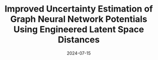 ---
title: "Improved Uncertainty Estimation of Graph Neural Network Potentials Using Engineered Latent Space Distances"
collection: publications
permalink: /publication/2024-07-15_uq_engineered_latent_spaces
excerpt: 'We show that conformal prediction methods, with our novel latent space distance improvements, are the most well-calibrated and efficient approach for uncertainty quantification of relaxed energy calculations'
date: 2024-07-15
venue: 'arXiv'
paperurl: 'https://arxiv.org/abs/2407.10844'
image: '../images/uq_engineered_latent_spaces.png'
citation: '<b>Joseph Musielewicz</b>, Janice Lan, Matt Uyttendaele, and John R. Kitchin "Improved Uncertainty Estimation of Graph Neural Network Potentials Using Engineered Latent Space Distances"; <i>preprint arXiv:2407.10844</i> (2024).'
---